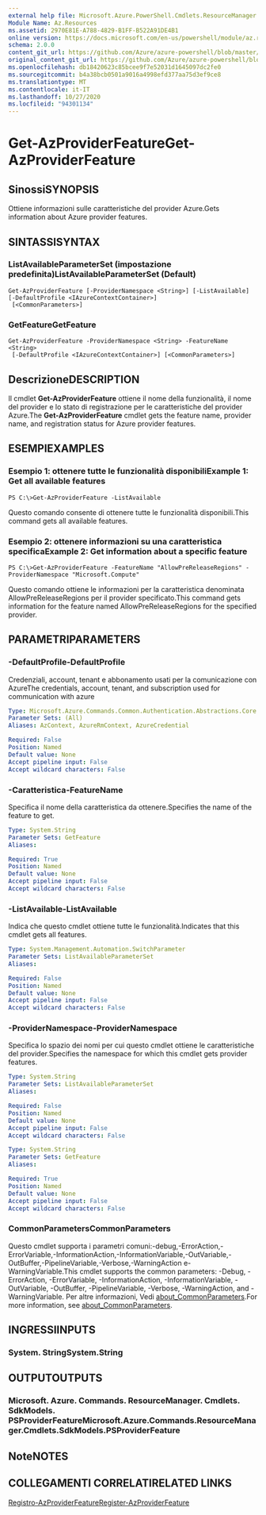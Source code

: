 ```yaml
---
external help file: Microsoft.Azure.PowerShell.Cmdlets.ResourceManager.dll-Help.xml
Module Name: Az.Resources
ms.assetid: 2970E81E-A788-4829-B1FF-B522A91DE4B1
online version: https://docs.microsoft.com/en-us/powershell/module/az.resources/get-azproviderfeature
schema: 2.0.0
content_git_url: https://github.com/Azure/azure-powershell/blob/master/src/Resources/Resources/help/Get-AzProviderFeature.md
original_content_git_url: https://github.com/Azure/azure-powershell/blob/master/src/Resources/Resources/help/Get-AzProviderFeature.md
ms.openlocfilehash: db18420623c85bcee9f7e52031d1645097dc2fe0
ms.sourcegitcommit: b4a38bcb0501a9016a4998efd377aa75d3ef9ce8
ms.translationtype: MT
ms.contentlocale: it-IT
ms.lasthandoff: 10/27/2020
ms.locfileid: "94301134"
---
```

# <span data-ttu-id="4adac-101">Get-AzProviderFeature</span><span class="sxs-lookup"><span data-stu-id="4adac-101">Get-AzProviderFeature</span></span>

## <span data-ttu-id="4adac-102">Sinossi</span><span class="sxs-lookup"><span data-stu-id="4adac-102">SYNOPSIS</span></span>
<span data-ttu-id="4adac-103">Ottiene informazioni sulle caratteristiche del provider Azure.</span><span class="sxs-lookup"><span data-stu-id="4adac-103">Gets information about Azure provider features.</span></span>

## <span data-ttu-id="4adac-104">SINTASSI</span><span class="sxs-lookup"><span data-stu-id="4adac-104">SYNTAX</span></span>

### <span data-ttu-id="4adac-105">ListAvailableParameterSet (impostazione predefinita)</span><span class="sxs-lookup"><span data-stu-id="4adac-105">ListAvailableParameterSet (Default)</span></span>
```
Get-AzProviderFeature [-ProviderNamespace <String>] [-ListAvailable] [-DefaultProfile <IAzureContextContainer>]
 [<CommonParameters>]
```

### <span data-ttu-id="4adac-106">GetFeature</span><span class="sxs-lookup"><span data-stu-id="4adac-106">GetFeature</span></span>
```
Get-AzProviderFeature -ProviderNamespace <String> -FeatureName <String>
 [-DefaultProfile <IAzureContextContainer>] [<CommonParameters>]
```

## <span data-ttu-id="4adac-107">Descrizione</span><span class="sxs-lookup"><span data-stu-id="4adac-107">DESCRIPTION</span></span>
<span data-ttu-id="4adac-108">Il cmdlet **Get-AzProviderFeature** ottiene il nome della funzionalità, il nome del provider e lo stato di registrazione per le caratteristiche del provider Azure.</span><span class="sxs-lookup"><span data-stu-id="4adac-108">The **Get-AzProviderFeature** cmdlet gets the feature name, provider name, and registration status for Azure provider features.</span></span>

## <span data-ttu-id="4adac-109">ESEMPI</span><span class="sxs-lookup"><span data-stu-id="4adac-109">EXAMPLES</span></span>

### <span data-ttu-id="4adac-110">Esempio 1: ottenere tutte le funzionalità disponibili</span><span class="sxs-lookup"><span data-stu-id="4adac-110">Example 1: Get all available features</span></span>
```
PS C:\>Get-AzProviderFeature -ListAvailable
```

<span data-ttu-id="4adac-111">Questo comando consente di ottenere tutte le funzionalità disponibili.</span><span class="sxs-lookup"><span data-stu-id="4adac-111">This command gets all available features.</span></span>

### <span data-ttu-id="4adac-112">Esempio 2: ottenere informazioni su una caratteristica specifica</span><span class="sxs-lookup"><span data-stu-id="4adac-112">Example 2: Get information about a specific feature</span></span>
```
PS C:\>Get-AzProviderFeature -FeatureName "AllowPreReleaseRegions" -ProviderNamespace "Microsoft.Compute"
```

<span data-ttu-id="4adac-113">Questo comando ottiene le informazioni per la caratteristica denominata AllowPreReleaseRegions per il provider specificato.</span><span class="sxs-lookup"><span data-stu-id="4adac-113">This command gets information for the feature named AllowPreReleaseRegions for the specified provider.</span></span>

## <span data-ttu-id="4adac-114">PARAMETRI</span><span class="sxs-lookup"><span data-stu-id="4adac-114">PARAMETERS</span></span>

### <span data-ttu-id="4adac-115">-DefaultProfile</span><span class="sxs-lookup"><span data-stu-id="4adac-115">-DefaultProfile</span></span>
<span data-ttu-id="4adac-116">Credenziali, account, tenant e abbonamento usati per la comunicazione con Azure</span><span class="sxs-lookup"><span data-stu-id="4adac-116">The credentials, account, tenant, and subscription used for communication with azure</span></span>

```yaml
Type: Microsoft.Azure.Commands.Common.Authentication.Abstractions.Core.IAzureContextContainer
Parameter Sets: (All)
Aliases: AzContext, AzureRmContext, AzureCredential

Required: False
Position: Named
Default value: None
Accept pipeline input: False
Accept wildcard characters: False
```

### <span data-ttu-id="4adac-117">-Caratteristica</span><span class="sxs-lookup"><span data-stu-id="4adac-117">-FeatureName</span></span>
<span data-ttu-id="4adac-118">Specifica il nome della caratteristica da ottenere.</span><span class="sxs-lookup"><span data-stu-id="4adac-118">Specifies the name of the feature to get.</span></span>

```yaml
Type: System.String
Parameter Sets: GetFeature
Aliases:

Required: True
Position: Named
Default value: None
Accept pipeline input: False
Accept wildcard characters: False
```

### <span data-ttu-id="4adac-119">-ListAvailable</span><span class="sxs-lookup"><span data-stu-id="4adac-119">-ListAvailable</span></span>
<span data-ttu-id="4adac-120">Indica che questo cmdlet ottiene tutte le funzionalità.</span><span class="sxs-lookup"><span data-stu-id="4adac-120">Indicates that this cmdlet gets all features.</span></span>

```yaml
Type: System.Management.Automation.SwitchParameter
Parameter Sets: ListAvailableParameterSet
Aliases:

Required: False
Position: Named
Default value: None
Accept pipeline input: False
Accept wildcard characters: False
```

### <span data-ttu-id="4adac-121">-ProviderNamespace</span><span class="sxs-lookup"><span data-stu-id="4adac-121">-ProviderNamespace</span></span>
<span data-ttu-id="4adac-122">Specifica lo spazio dei nomi per cui questo cmdlet ottiene le caratteristiche del provider.</span><span class="sxs-lookup"><span data-stu-id="4adac-122">Specifies the namespace for which this cmdlet gets provider features.</span></span>

```yaml
Type: System.String
Parameter Sets: ListAvailableParameterSet
Aliases:

Required: False
Position: Named
Default value: None
Accept pipeline input: False
Accept wildcard characters: False
```

```yaml
Type: System.String
Parameter Sets: GetFeature
Aliases:

Required: True
Position: Named
Default value: None
Accept pipeline input: False
Accept wildcard characters: False
```

### <span data-ttu-id="4adac-123">CommonParameters</span><span class="sxs-lookup"><span data-stu-id="4adac-123">CommonParameters</span></span>
<span data-ttu-id="4adac-124">Questo cmdlet supporta i parametri comuni:-debug,-ErrorAction,-ErrorVariable,-InformationAction,-InformationVariable,-OutVariable,-OutBuffer,-PipelineVariable,-Verbose,-WarningAction e-WarningVariable.</span><span class="sxs-lookup"><span data-stu-id="4adac-124">This cmdlet supports the common parameters: -Debug, -ErrorAction, -ErrorVariable, -InformationAction, -InformationVariable, -OutVariable, -OutBuffer, -PipelineVariable, -Verbose, -WarningAction, and -WarningVariable.</span></span> <span data-ttu-id="4adac-125">Per altre informazioni, Vedi [about_CommonParameters](http://go.microsoft.com/fwlink/?LinkID=113216).</span><span class="sxs-lookup"><span data-stu-id="4adac-125">For more information, see [about_CommonParameters](http://go.microsoft.com/fwlink/?LinkID=113216).</span></span>

## <span data-ttu-id="4adac-126">INGRESSI</span><span class="sxs-lookup"><span data-stu-id="4adac-126">INPUTS</span></span>

### <span data-ttu-id="4adac-127">System. String</span><span class="sxs-lookup"><span data-stu-id="4adac-127">System.String</span></span>

## <span data-ttu-id="4adac-128">OUTPUT</span><span class="sxs-lookup"><span data-stu-id="4adac-128">OUTPUTS</span></span>

### <span data-ttu-id="4adac-129">Microsoft. Azure. Commands. ResourceManager. Cmdlets. SdkModels. PSProviderFeature</span><span class="sxs-lookup"><span data-stu-id="4adac-129">Microsoft.Azure.Commands.ResourceManager.Cmdlets.SdkModels.PSProviderFeature</span></span>

## <span data-ttu-id="4adac-130">Note</span><span class="sxs-lookup"><span data-stu-id="4adac-130">NOTES</span></span>

## <span data-ttu-id="4adac-131">COLLEGAMENTI CORRELATI</span><span class="sxs-lookup"><span data-stu-id="4adac-131">RELATED LINKS</span></span>

[<span data-ttu-id="4adac-132">Registro-AzProviderFeature</span><span class="sxs-lookup"><span data-stu-id="4adac-132">Register-AzProviderFeature</span></span>](./Register-AzProviderFeature.md)


